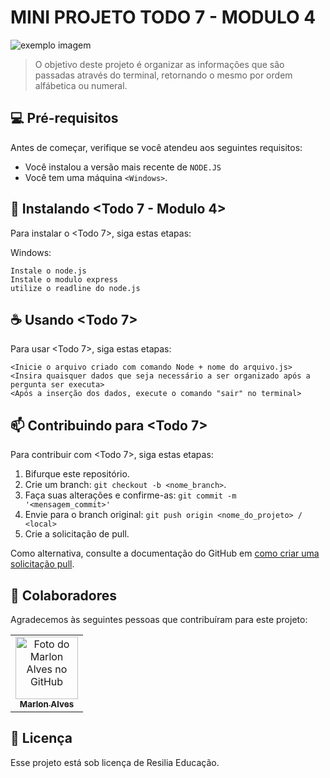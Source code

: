 # MINI PROJETO TODO 7 - MODULO 4 

<img src="https://media.discordapp.net/attachments/999712721941581977/1003869566809682081/unknown.png?width=1025&height=171" alt="exemplo imagem">

> O objetivo deste projeto é organizar as informações que são passadas através do terminal, retornando o mesmo por ordem alfábetica ou numeral.

## 💻 Pré-requisitos

Antes de começar, verifique se você atendeu aos seguintes requisitos:
<!---Estes são apenas requisitos de exemplo. Adicionar, duplicar ou remover conforme necessário--->
* Você instalou a versão mais recente de `NODE.JS`
* Você tem uma máquina `<Windows>`.

## 🚀 Instalando <Todo 7 - Modulo 4>

Para instalar o <Todo 7>, siga estas etapas:

Windows:
```
Instale o node.js
Instale o modulo express
utilize o readline do node.js
```

## ☕ Usando <Todo 7>

Para usar <Todo 7>, siga estas etapas:

```
<Inicie o arquivo criado com comando Node + nome do arquivo.js>
<Insira quaisquer dados que seja necessário a ser organizado após a pergunta ser executa>
<Após a inserção dos dados, execute o comando "sair" no terminal>
```

## 📫 Contribuindo para <Todo 7>

Para contribuir com <Todo 7>, siga estas etapas:

1. Bifurque este repositório.
2. Crie um branch: `git checkout -b <nome_branch>`.
3. Faça suas alterações e confirme-as: `git commit -m '<mensagem_commit>'`
4. Envie para o branch original: `git push origin <nome_do_projeto> / <local>`
5. Crie a solicitação de pull.

Como alternativa, consulte a documentação do GitHub em [como criar uma solicitação pull](https://help.github.com/en/github/collaborating-with-issues-and-pull-requests/creating-a-pull-request).

## 🤝 Colaboradores

Agradecemos às seguintes pessoas que contribuíram para este projeto:

<table>
  <tr>
    <td align="center">
      <a href="#">
        <img src="https://cdn.discordapp.com/attachments/999712721941581977/1003868547711254528/86992904.jpg" width="100px;" alt="Foto do Marlon Alves no GitHub"/><br>
        <sub>
          <b>Marlon Alves</b>
        </sub>
      </a>
    </td>
</table>

## 📝 Licença

Esse projeto está sob licença de Resilia Educação. 
